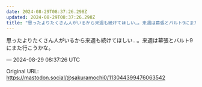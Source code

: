 ```yaml
---
date: 2024-08-29T08:37:26.298Z
updated: 2024-08-29T08:37:26.298Z
title: "思ったよりたくさん人がいるから来週も続けてほしい…。来週は幕張とバルト9にまた行[...]"
---
```


<p>思ったよりたくさん人がいるから来週も続けてほしい…。来週は幕張とバルト9にまた行こうかな。</p>

&mdash; 2024-08-29 08:37:26 UTC

Original URL: https://mastodon.social/@sakuramochi0/113044399476063542
